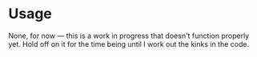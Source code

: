 # Usage 

None, for now — this is a work in progress that doesn't function properly yet. Hold off on it for the time being until I work out the kinks in the code.